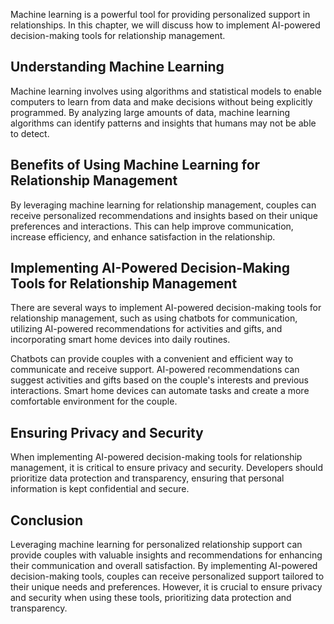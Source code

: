 
Machine learning is a powerful tool for providing personalized support in relationships. In this chapter, we will discuss how to implement AI-powered decision-making tools for relationship management.

Understanding Machine Learning
------------------------------

Machine learning involves using algorithms and statistical models to enable computers to learn from data and make decisions without being explicitly programmed. By analyzing large amounts of data, machine learning algorithms can identify patterns and insights that humans may not be able to detect.

Benefits of Using Machine Learning for Relationship Management
--------------------------------------------------------------

By leveraging machine learning for relationship management, couples can receive personalized recommendations and insights based on their unique preferences and interactions. This can help improve communication, increase efficiency, and enhance satisfaction in the relationship.

Implementing AI-Powered Decision-Making Tools for Relationship Management
-------------------------------------------------------------------------

There are several ways to implement AI-powered decision-making tools for relationship management, such as using chatbots for communication, utilizing AI-powered recommendations for activities and gifts, and incorporating smart home devices into daily routines.

Chatbots can provide couples with a convenient and efficient way to communicate and receive support. AI-powered recommendations can suggest activities and gifts based on the couple's interests and previous interactions. Smart home devices can automate tasks and create a more comfortable environment for the couple.

Ensuring Privacy and Security
-----------------------------

When implementing AI-powered decision-making tools for relationship management, it is critical to ensure privacy and security. Developers should prioritize data protection and transparency, ensuring that personal information is kept confidential and secure.

Conclusion
----------

Leveraging machine learning for personalized relationship support can provide couples with valuable insights and recommendations for enhancing their communication and overall satisfaction. By implementing AI-powered decision-making tools, couples can receive personalized support tailored to their unique needs and preferences. However, it is crucial to ensure privacy and security when using these tools, prioritizing data protection and transparency.
